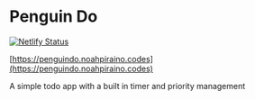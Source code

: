 # Penguin Do

[![Netlify Status](https://api.netlify.com/api/v1/badges/e6acb0c6-28cf-4d7a-9ab8-9a3093ebae6b/deploy-status)](https://app.netlify.com/sites/penguin-do/deploys)

[https://penguindo.noahpiraino.codes](https://penguindo.noahpiraino.codes)

A simple todo app with a built in timer and priority management
